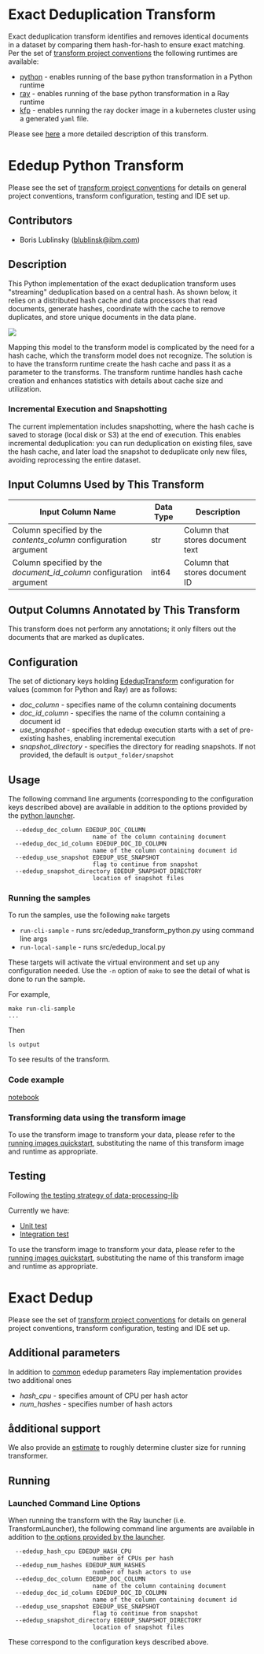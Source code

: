 # Exact Deduplication Transform 

Exact deduplication transform identifies and removes identical documents in a dataset by comparing them hash-for-hash
to ensure exact matching. Per the set of [transform project conventions](../../README.md#transform-project-conventions)
the following runtimes are available:

* [python](python/README.md) - enables running of the base python transformation in a Python runtime
* [ray](ray/README.md) - enables running of the base python transformation in a Ray runtime
* [kfp](kfp_ray/README.md) - enables running the ray docker image in a kubernetes cluster using a generated `yaml` file.

Please see [here](python/README.md) a more detailed description of this transform.
# Ededup Python Transform 

Please see the set of [transform project conventions](../../../README.md#transform-project-conventions) for details on
general project conventions, transform configuration, testing and IDE set up.

## Contributors
- Boris Lublinsky (blublinsk@ibm.com)

## Description
This Python implementation of the exact deduplication transform uses "streaming" deduplication based on a central hash.
As shown below, it relies on a distributed hash cache and data processors that read documents, generate hashes,
coordinate with the cache to remove duplicates, and store unique documents in the data plane.

![](../images/exactdedup.png)

Mapping this model to the transform model is complicated by the need for a hash cache, which the transform model does
not recognize. The solution is to have the transform runtime create the hash cache and pass it as a parameter to the
transforms. The transform runtime handles hash cache creation and enhances statistics with details about cache size and
utilization.

### Incremental Execution and Snapshotting

The current implementation includes snapshotting, where the hash cache is saved to storage (local disk or S3) at the
end of execution. This enables incremental deduplication: you can run deduplication on existing files, save the hash
cache, and later load the snapshot to deduplicate only new files, avoiding reprocessing the entire dataset.

## Input Columns Used by This Transform

| Input Column Name                                                   | Data Type | Description                      |
|---------------------------------------------------------------------|-----------|----------------------------------|
| Column specified by the _contents_column_ configuration argument    | str       | Column that stores document text |
| Column specified by the _document_id_column_ configuration argument | int64     | Column that stores document ID   |

## Output Columns Annotated by This Transform
This transform does not perform any annotations; it only filters out the documents that are marked as duplicates.

## Configuration

The set of dictionary keys holding [EdedupTransform](src/ededup_transform_python.py)
configuration for values (common for Python and Ray) are as follows:

* _doc_column_ - specifies name of the column containing documents
* _doc_id_column_ - specifies the name of the column containing a document id
* _use_snapshot_ - specifies that ededup execution starts with a set of pre-existing hashes, enabling incremental
execution
* _snapshot_directory_ - specifies the directory for reading snapshots. If not provided, the default is
`output_folder/snapshot`

## Usage

The following command line arguments (corresponding to the configuration keys described above) are available in addition
to the options provided by the [python launcher](../../../../data-processing-lib/doc/python-launcher-options.md).
```text
  --ededup_doc_column EDEDUP_DOC_COLUMN
                        name of the column containing document
  --ededup_doc_id_column EDEDUP_DOC_ID_COLUMN
                        name of the column containing document id
  --ededup_use_snapshot EDEDUP_USE_SNAPSHOT
                        flag to continue from snapshot
  --ededup_snapshot_directory EDEDUP_SNAPSHOT_DIRECTORY
                        location of snapshot files  
```

### Running the samples
To run the samples, use the following `make` targets

* `run-cli-sample` - runs src/ededup_transform_python.py using command line args
* `run-local-sample` - runs src/ededup_local.py

These targets will activate the virtual environment and set up any configuration needed.
Use the `-n` option of `make` to see the detail of what is done to run the sample.

For example, 
```shell
make run-cli-sample
...
```
Then 
```shell
ls output
```
To see results of the transform.

### Code example

[notebook](../ededup.ipynb)

### Transforming data using the transform image

To use the transform image to transform your data, please refer to the 
[running images quickstart](../../../../doc/quick-start/run-transform-image.md),
substituting the name of this transform image and runtime as appropriate.

## Testing

Following [the testing strategy of data-processing-lib](../../../../data-processing-lib/doc/transform-testing.md)

Currently we have:
- [Unit test](test/test_ededup_python.py)
- [Integration test](test/test_ededup.py)

To use the transform image to transform your data, please refer to the 
[running images quickstart](../../../../doc/quick-start/run-transform-image.md),
substituting the name of this transform image and runtime as appropriate.
# Exact Dedup

Please see the set of [transform project conventions](../../../README.md) for details on general project conventions,
transform configuration, testing and IDE set up.

## Additional parameters

In addition to [common](../python/README.md) ededup parameters Ray implementation provides two additional ones

* _hash_cpu_ - specifies amount of CPU per hash actor
* _num_hashes_ - specifies number of hash actors

## ådditional support

We also provide an [estimate](src/cluster_estimator.py) to roughly determine cluster size for running transformer.

## Running

### Launched Command Line Options
When running the transform with the Ray launcher (i.e. TransformLauncher), the following command line arguments are
available in addition to
[the options provided by the launcher](../../../../data-processing-lib/doc/ray-launcher-options.md).

```
  --ededup_hash_cpu EDEDUP_HASH_CPU
                        number of CPUs per hash
  --ededup_num_hashes EDEDUP_NUM_HASHES
                        number of hash actors to use
  --ededup_doc_column EDEDUP_DOC_COLUMN
                        name of the column containing document
  --ededup_doc_id_column EDEDUP_DOC_ID_COLUMN
                        name of the column containing document id
  --ededup_use_snapshot EDEDUP_USE_SNAPSHOT
                        flag to continue from snapshot
  --ededup_snapshot_directory EDEDUP_SNAPSHOT_DIRECTORY
                        location of snapshot files                      
 ```

These correspond to the configuration keys described above.
